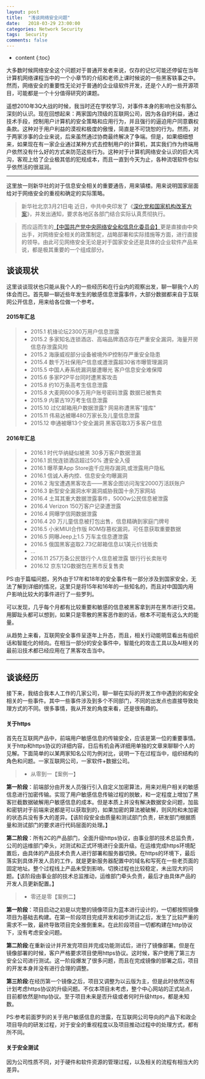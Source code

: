 ```yaml
---
layout: post
title:  "浅谈网络安全问题"
date:   2018-03-29 23:00:00
categories: Network Security
tags:  Security
comments: false
---
```


* content
{:toc} 

大多数时候网络安全这个问题对于普通开发者来说，仅存的记忆可能还停留在当年计算机网络课程当中的一个小章节的介绍和老师上课时候说的一些黑客轶事之中。然而，网络安全的重要性无论对于普通的企业级软件开发，还是个人的一些开源项目，可能都是一个十分值得研究的课题。
 <!--more-->

遥想2010年3Q大战的时候，我当时还在学校学习，对事件本身的影响也没有那么深刻的认识。现在回想起来：两家国内顶级的互联网公司，因为各自的利益，通过技术手段，控制用户计算机的安全策略和应用行为，并且强行的逼迫用户同意霸权条款。这种对于用户利益的漠视和极度的傲慢，简直是不可饶恕的行为。然而，对于两家涉事的企业来说，后来虽然通过协商最终解决了争端。但是，如果细细想来，如果现在有一家企业通过某种方式去控制用户的计算机，其实我们作为终端用户依然没有什么好的方式来防范这些行为。这种对于计算机网络安全认识的巨大鸿沟，客观上给了企业极其低的犯规成本，而且一直到今天为止，各种流氓软件也似乎依然活的很滋润。

---
这里放一则新华社的对于信息安全相关的重要通告，用来镇楼。用来说明国家层面给对于网络安全的重视和确定的实际策略。

 >新华社北京3月21日电 近日，中共中央印发了《[深化党和国家机构改革方案](http://politics.people.com.cn/n1/2018/0321/c1001-29881261.html)》，并发出通知，要求各地区各部门结合实际认真贯彻执行。

>而应运而生的[【中国共产党中央网络安全和信息化委员会】](http://www.cac.gov.cn/)更是直接由中央出手，对网络安全相关的政策制定，战略部署和实际措施等方面，进行直接的领导。由此可见网络安全无论是对于国家安全还是具体的企业软件产品来说，都是极其重要的一个组成部分。

## **谈谈现状**
这里谈谈现状也只能从我个人的一些经历和在行业内的观察出发，聊一聊我个人的体会而已。首先聊一聊近些年发生的敏感信息泄露事件，大部分数据都来自于互联网公开信息，用来给各位做一个参考。

#### 2015年汇总

>* 2015.1 机锋论坛2300万用户信息泄露
>* 2015.2 多家知名连锁酒店、高端品牌酒店存在严重安全漏洞，海量开房信息存泄露风险
>* 2015.2 海康威视部分设备被境外IP控制存严重安全隐患
>* 2015.4 数千万社保用户信息或遭泄露超30省市曝管理漏洞
>* 2015.5 中国人寿系统漏洞屡遭曝光 客户信息安全难保障
>* 2015.6 多家P2P平台同时遭黑客攻击
>* 2015.8 约10万条高考生信息泄露
>* 2015.8 大麦网600多万用户账号密码泄露 数据已被售卖
>* 2015.9 内蒙古19万考生信息泄露
>* 2015.10 过亿邮箱用户数据泄露? 网易称遭黑客"撞库"
>* 2015.11 伟易达被曝480万家长及儿童信息泄露
>* 2015.12 申通被曝13个安全漏洞 黑客窃取3万多客户信息

#### 2016年汇总

>* 2016.1 时代华纳疑似被黑 30多万客户数据泄漏 
>* 2016.1 凯悦连锁酒店超过50% 遭安全入侵 
>* 2016.1 曝苹果App Store逾千应用存漏洞,或泄露用户隐私 
>* 2016.1 信诚人寿内控、信息安全均曝漏洞 
>* 2016.2 淘宝遭遇黑客攻击——黑客企图访问淘宝2000万活跃账户
>* 2016.3 新型安全漏洞水牢漏洞威胁我国十余万家网站 
>* 2016.4 土耳其重大数据泄露事件，5000w公民信息被泄露 
>* 2016.4 Verizon 150万客户记录遭泄露
>* 2016.4 网曝学信网数据泄露
>* 2016.4 20 万儿童信息被打包出售，信息精确到家庭门牌号 
>* 2016.5 小米MIUI合作版 ROM存篡权漏洞，可任意获取重要数据
>* 2016.5 网曝Jeep上1.5 万车主信息遭泄露 
>* 2016.5 俄国黑客盗取2.73亿邮箱信息以1美元价钱贩卖 
>* ...
>* 2016.11 257万条公民银行个人信息被泄露 银行行长卖账号
>* 2016.12 京东12G数据包在黑市反复售卖 


PS:由于篇幅问题，另外由于17年和18年的安全事件有一部分涉及到国家安全，无法了解到详细的情况，这里只是将15年和16年的一些知名的，而且对中国国内用户影响比较大的事件进行了一些罗列。

可以发现，几乎每个月都有比较重要和敏感的信息被黑客拿到并在黑市进行交易。用脚趾头都可以想到，如果只是零散的黑客恶作剧的话，根本不可能有这么大的能量。

从趋势上来看，互联网安全事件呈逐年上升态，而且，相关行动能明显看出有组织话和智能化的倾向。在相当一部分的安全事件中，智能化的攻击工具以及AI相关的最前沿技术都已经应用在了黑客攻击当中。

---
## **谈谈经历**
接下来，我结合我本人工作的几家公司，聊一聊在实际的开发工作中遇到的和安全相关的一些事件。其中一些事件涉及到多个不同部门，不同的出发点也直接导致处理方式的不同。很多事情，我从开发的角度来看，还是很有趣的。

#### 关于https
首先在互联网产品中，前端用户敏感信息的传输安全，应该是第一位的重要事情。关于http和https协议的详细内容，日后有机会再详细用单独的文章来聊聊个人的见解。下面简单的以某两家知名公司为例对比，说明一下在过程当中，组织结构的角色和问题。一家互联网公司，一家软件+数据公司。

>* 从零到一【案例一】

**第一阶段**：前端部分由开发人员强行引入自定义加密算法，用来对用户相关的敏感信息进行加密传输。实现了用户敏感信息传输过程的脱敏，和一定程度上增加了黑客拦截数据破解用户敏感信息的成本。但是本质上并没有解决数据安全问题，加盐和密钥对于前端来说都是可以获取到的，如果加密的算法被破解，则风险和未加密的状态兵没有多大的差异。【该阶段安全由质量和测试部门负责，研发部门根据质量和测试部门的要求进行代码层面的处理。】

**第二阶段**：所有2C的产品部门，全面升级https协议，由事业部的技术总监负责，公司的运维部门牵头，对测试和正式环境进行全面升级。在运维完成https环境配置后，由具体的产品技术负责人进行部署和服务器切换。在https的环境下，最后落实到具体开发人员的工作，就是更新服务器配置中的域名和写死在一些老页面的固定地址。整个过程线上产品未受到影响，切换过程也比较稳定，未出现大的问题。【该阶段由事业部的技术总监推动，运维部门牵头负责，最后才由具体产品的开发人员更新配置。】


>* 零还是零【案例二】

**第一阶段**：项目启动之初是以完整的镜像项目为蓝本进行设计的，一切都按照镜像项目为基础去构建。在第一阶段项目完成开发和初步测试之后，发生了比较严重的需求不一致，最终导致项目完全推倒重来。在此阶段项目一切都构建在http协议下，没有考虑安全问题。

**第二阶段**:在重新设计并开发完项目并完成功能测试后，进行了镜像部署。但是在镜像部署的时候，客户严格要求项目使用https协议。这时候，客户使用了第三方安全公司进行测试。这一阶段爆发了很多问题，而且在完成镜像的部署之后，项目的开发本身并没有进行合理的调整。

**第三阶段**:在经历第一个镜像之后，项目又调整为以云版为主，但是此时依然没有计划考虑https协议的升级问题。不仅本项目未考虑，整个中心网站的正式站点，目前都依然是http协议。至于项目未来是否升级或者何时升级https，都是未知数。

PS:参考前面罗列的关于用户敏感信息的泄露，在互联网公司导向的产品下和政企项目导向的研发过程，对于安全的重视程度以及项目推动过程中的处理方式，都有所不同。

#### 关于安全测试
因为公司性质不同，对于硬件和软件资源的管理过程，以及相关的流程有相当大的差异。


